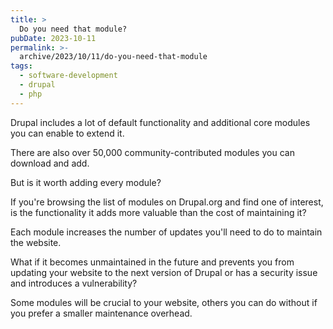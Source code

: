 ```yaml
---
title: >
  Do you need that module?
pubDate: 2023-10-11
permalink: >-
  archive/2023/10/11/do-you-need-that-module
tags:
  - software-development
  - drupal
  - php
---
```


Drupal includes a lot of default functionality and additional core modules you can enable to extend it.

There are also over 50,000 community-contributed modules you can download and add.

But is it worth adding every module?

If you're browsing the list of modules on Drupal.org and find one of interest, is the functionality it adds more valuable than the cost of maintaining it?

Each module increases the number of updates you'll need to do to maintain the website.

What if it becomes unmaintained in the future and prevents you from updating your website to the next version of Drupal or has a security issue and introduces a vulnerability?

Some modules will be crucial to your website, others you can do without if you prefer a smaller maintenance overhead.
